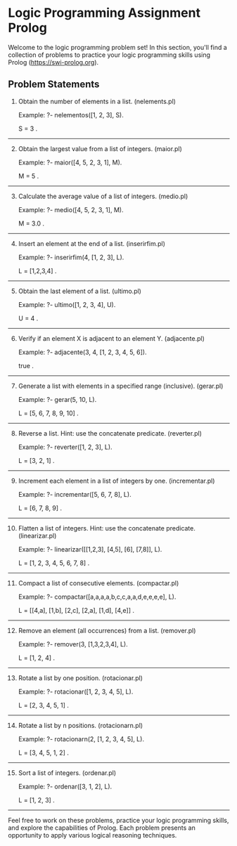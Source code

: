 # Logic Programming Assignment Prolog

Welcome to the logic programming problem set! In this section, you'll find a collection of problems to practice your logic programming skills using Prolog (https://swi-prolog.org).

## Problem Statements

1) Obtain the number of elements in a list. (nelements.pl)


   Example: ?- nelementos([1, 2, 3], S).
   
   S = 3 .

---

2) Obtain the largest value from a list of integers. (maior.pl)


   Example: ?- maior([4, 5, 2, 3, 1], M).
   
   M = 5 .

---

3) Calculate the average value of a list of integers. (medio.pl)


   Example: ?- medio([4, 5, 2, 3, 1], M).

   M = 3.0 .

---

4) Insert an element at the end of a list. (inserirfim.pl)


   Example: ?- inserirfim(4, [1, 2, 3], L).
   
   L = [1,2,3,4] .

---

5) Obtain the last element of a list. (ultimo.pl)


   Example: ?- ultimo([1, 2, 3, 4], U).
   
   U = 4 .

---

6) Verify if an element X is adjacent to an element Y. (adjacente.pl)


   Example: ?- adjacente(3, 4, [1, 2, 3, 4, 5, 6]).
   
   true .

---

7) Generate a list with elements in a specified range (inclusive). (gerar.pl)


   Example: ?- gerar(5, 10, L).
   
   L = [5, 6, 7, 8, 9, 10] .

---

8) Reverse a list. Hint: use the concatenate predicate. (reverter.pl)


   Example: ?- reverter([1, 2, 3], L).

   L = [3, 2, 1] .

---

9) Increment each element in a list of integers by one. (incrementar.pl)


   Example: ?- incrementar([5, 6, 7, 8], L).
   
   L = [6, 7, 8, 9] .

---

10) Flatten a list of integers. Hint: use the concatenate predicate. (linearizar.pl)


    Example: ?- linearizar([[1,2,3], [4,5], [6], [7,8]], L).
    
    L = [1, 2, 3, 4, 5, 6, 7, 8] .

---

11) Compact a list of consecutive elements. (compactar.pl)


    Example: ?- compactar([a,a,a,a,b,c,c,a,a,d,e,e,e,e], L).
    
    L = [[4,a], [1,b], [2,c], [2,a], [1,d], [4,e]] .

---

12) Remove an element (all occurrences) from a list. (remover.pl)


    Example: ?- remover(3, [1,3,2,3,4], L).
    
    L = [1, 2, 4] .

---

13) Rotate a list by one position. (rotacionar.pl)


    Example: ?- rotacionar([1, 2, 3, 4, 5], L).
    
    L = [2, 3, 4, 5, 1] .

---

14) Rotate a list by n positions. (rotacionarn.pl)


    Example: ?- rotacionarn(2, [1, 2, 3, 4, 5], L).
    
    L = [3, 4, 5, 1, 2] .

---

15) Sort a list of integers. (ordenar.pl)


    Example: ?- ordenar([3, 1, 2], L).
    
    L = [1, 2, 3] .

---

Feel free to work on these problems, practice your logic programming skills, and explore the capabilities of Prolog. Each problem presents an opportunity to apply various logical reasoning techniques.
